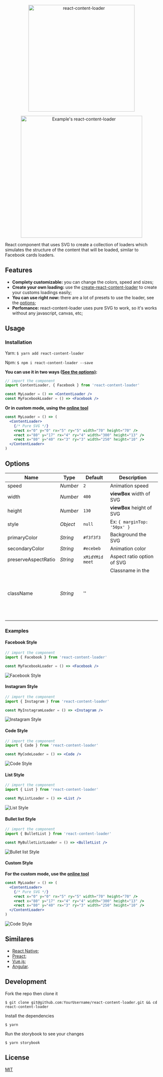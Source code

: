 <p align="center">
  <img width="350
  " alt="react-content-loader" src="https://user-images.githubusercontent.com/4838076/34419335-5669c3f8-ebea-11e7-9668-c47b7846970b.png">
</p>
<p align="center">
  <img width="400" alt="Example's react-content-loader" src="https://user-images.githubusercontent.com/4838076/34308760-ec55df82-e735-11e7-843b-2e311fa7b7d0.gif" />
</p>

React component that uses SVG to create a collection of loaders which simulates the structure of the
content that will be loaded, similar to Facebook cards loaders.

## Features

* **Complety customizable:** you can change the colors, speed and sizes;
* **Create your own loading:** use the
  [create-react-content-loader](https://danilowoz.github.io/create-react-content-loader/) to create
  your customs loadings easily;
* **You can use right now:** there are a lot of presets to use the loader, see the
  [options](#options);
* **Perfomance:** react-content-loader uses pure SVG to work, so it's works without any javascript,
  canvas, etc;

## Usage

### Installation

Yarn: `$ yarn add react-content-loader`

Npm: `$ npm i react-content-loader --save`

**You can use it in two ways ([See the options)](#options):**

```jsx
// import the component
import ContentLoader, { Facebook } from 'react-content-loader'

const MyLoader = () => <ContentLoader />
const MyFacebookLoader = () => <Facebook />
```

**Or in custom mode, using the
[online tool](https://danilowoz.github.io/create-react-content-loader/)**

```jsx
const MyLoader = () => (
  <ContentLoader>
    {/* Pure SVG */}
    <rect x="0" y="0" rx="5" ry="5" width="70" height="70" />
    <rect x="80" y="17" rx="4" ry="4" width="300" height="13" />
    <rect x="80" y="40" rx="3" ry="3" width="250" height="10" />
  </ContentLoader>
)
```

## Options

| Name                | Type     | Default         | Description                 |
| ------------------- | -------- | --------------- | --------------------------- |
| speed               | _Number_ | `2`             | Animation speed             |
| width               | _Number_ | `400`           | **viewBox** width of SVG    |
| height              | _Number_ | `130`           | **viewBox** height of SVG   |
| style               | _Object_ | `null`          | Ex: `{ marginTop: '50px' }` |
| primaryColor        | _String_ | `#f3f3f3`       | Background the SVG          |
| secondaryColor      | _String_ | `#ecebeb`       | Animation color             |
| preserveAspectRatio | _String_ | `xMidYMid meet` | Aspect ratio option of SVG  |
| className           | _String_ | ''              | Classname in the <svg />    |

### Examples

#### Facebook Style

```jsx
// import the component
import { Facebook } from 'react-content-loader'

const MyFacebookLoader = () => <Facebook />
```

![Facebook Style](https://user-images.githubusercontent.com/4838076/34308760-ec55df82-e735-11e7-843b-2e311fa7b7d0.gif)

#### Instagram Style

```jsx
// import the component
import { Instagram } from 'react-content-loader'

const MyInstagramLoader = () => <Instagram />
```

![Instagram Style](https://cloud.githubusercontent.com/assets/4838076/22555637/749f9e26-e94b-11e6-84ff-83cd415c1eb9.gif)

#### Code Style

```jsx
// import the component
import { Code } from 'react-content-loader'

const MyCodeLoader = () => <Code />
```

![Code Style](https://cloud.githubusercontent.com/assets/4838076/22555473/effa54c2-e94a-11e6-9128-9b608bcc69d9.gif)

#### List Style

```jsx
// import the component
import { List } from 'react-content-loader'

const MyListLoader = () => <List />
```

![List Style](https://user-images.githubusercontent.com/2671660/27986068-7a0040d6-63f9-11e7-8e54-dcb220e42fd7.gif)

#### Bullet list Style

```jsx
// import the component
import { BulletList } from 'react-content-loader'

const MyBulletListLoader = () => <BulletList />
```

![Bullet list Style](https://user-images.githubusercontent.com/4838076/31998372-59817bac-b96e-11e7-8ef8-07f61670ee18.gif)

#### Custom Style

**For the custom mode, use the
[online tool](https://danilowoz.github.io/create-react-content-loader/)**

```jsx
const MyLoader = () => (
  <ContentLoader>
    {/* Pure SVG */}
    <rect x="0" y="0" rx="5" ry="5" width="70" height="70" />
    <rect x="80" y="17" rx="4" ry="4" width="300" height="13" />
    <rect x="80" y="40" rx="3" ry="3" width="250" height="10" />
  </ContentLoader>
)
```

![Code Style](https://cloud.githubusercontent.com/assets/4838076/22760218/aa619f32-ee3c-11e6-9cd1-c4af9dd1278e.gif)

## Similares

* [React Native](https://github.com/virusvn/react-native-svg-animated-linear-gradient);
* [Preact](https://github.com/bonitasoft/preact-content-loader);
* [Vue.js](https://github.com/LucasLeandro1204/vue-content-loading);
* [Angular](https://github.com/Gbuomprisco/ngx-content-loading).

## Development

Fork the repo then clone it

`$ git clone git@github.com:YourUsername/react-content-loader.git && cd react-content-loader`

Install the dependencies

`$ yarn`

Run the storybook to see your changes

`$ yarn storybook`

## License

[MIT](https://github.com/danilowoz/react-content-loader/blob/master/LICENSE)
